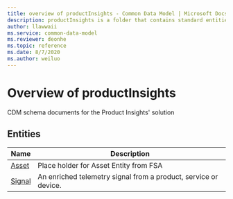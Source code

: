 ```yaml
---
title: overview of productInsights - Common Data Model | Microsoft Docs
description: productInsights is a folder that contains standard entities related to the Common Data Model.
author: llawwaii
ms.service: common-data-model
ms.reviewer: deonhe
ms.topic: reference
ms.date: 8/7/2020
ms.author: weiluo
---
```


# Overview of productInsights

CDM schema documents for the Product Insights' solution  

## Entities

|Name|Description|
|---|---|
|[Asset](Asset.md)|Place holder for Asset Entity from FSA|
|[Signal](Signal.md)|An enriched telemetry signal from a product, service or device.|
